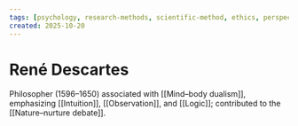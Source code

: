 ```yaml
---
tags: [psychology, research-methods, scientific-method, ethics, perspectives]
created: 2025-10-20
---
```

# René Descartes

Philosopher (1596–1650) associated with [[Mind–body dualism]], emphasizing [[Intuition]], [[Observation]], and [[Logic]]; contributed to the [[Nature–nurture debate]].
